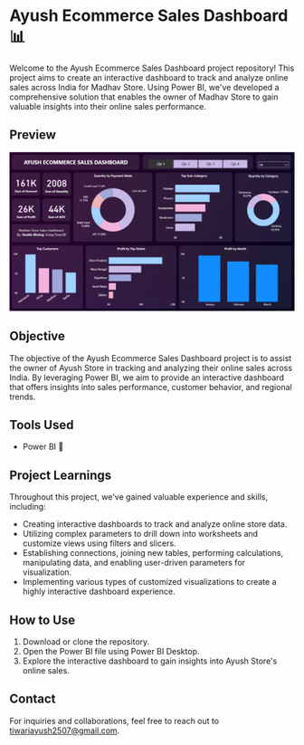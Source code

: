 # Ayush Ecommerce Sales Dashboard 📊

Welcome to the Ayush Ecommerce Sales Dashboard project repository! This project aims to create an interactive dashboard to track and analyze online sales across India for Madhav Store. Using Power BI, we've developed a comprehensive solution that enables the owner of Madhav Store to gain valuable insights into their online sales performance.

## Preview
![Dashboard Preview](https://github.com/ayushtiwari-01/ECOMMERCE-DASHBOARD-PBI/blob/main/Dashboard.png?raw=true)


## Objective
The objective of the Ayush Ecommerce Sales Dashboard project is to assist the owner of Ayush Store in tracking and analyzing their online sales across India. By leveraging Power BI, we aim to provide an interactive dashboard that offers insights into sales performance, customer behavior, and regional trends.


## Tools Used
- Power BI 💼


## Project Learnings
Throughout this project, we've gained valuable experience and skills, including:
- Creating interactive dashboards to track and analyze online store data.
- Utilizing complex parameters to drill down into worksheets and customize views using filters and slicers.
- Establishing connections, joining new tables, performing calculations, manipulating data, and enabling user-driven parameters for visualization.
- Implementing various types of customized visualizations to create a highly interactive dashboard experience.


## How to Use
1. Download or clone the repository.
2. Open the Power BI file using Power BI Desktop.
3. Explore the interactive dashboard to gain insights into Ayush Store's online sales.


## Contact
For inquiries and collaborations, feel free to reach out to [tiwariayush2507@gmail.com](mailto:tiwariayush2507@gmail.com).

